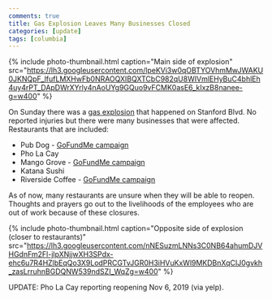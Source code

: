```yaml
---
comments: true
title: Gas Explosion Leaves Many Businesses Closed
categories: [update]
tags: [columbia]
---
```


{%
  include photo-thumbnail.html 
  caption="Main side of explosion"
  src="https://lh3.googleusercontent.com/lpeKVi3w0qOBTYOVhmMwJWAKU0JKNQpF_lfufLMXHwFb0NRAOQXIBQXTCbC982qU8WIVmlEHyBuC4bhlEh4uy4rPT_DApDWrXYrly4nAoUYg9GQuo9vFCMK0asE6_kIxzB8nanee-g=w400"
%}

On Sunday there was a [gas explosion](https://patch.com/maryland/columbia/gas-explosion-columbia-business-building-draws-emergency-crews) that happened on Stanford Blvd. No reported injuries but there were many businesses that were affected. Restaurants that are included:

* Pub Dog - [GoFundMe campaign](https://www.gofundme.com/f/pub-dog-staff-support-fund)
* Pho La Cay
* Mango Grove - [GoFundMe campaign](https://www.gofundme.com/f/bgawf-mango-grove-employee-support-fund)
* Katana Sushi
* Riverside Coffee - [GoFundMe campaign](https://www.gofundme.com/f/riverside-coffee-family)

As of now, many restaurants are unsure when they will be able to reopen. Thoughts and prayers go out to the livelihoods of the employees who are out of work because of these closures.

{%
  include photo-thumbnail.html 
  caption="Opposite side of explosion (closer to restaurants)"
  src="https://lh3.googleusercontent.com/nNESuzmLNNs3C0NB64ahumDJVHGdnFm2Fl-jlpXNjjwXH3SPdx-ehc6u7R4HZlbEqQo3X9LodPRCGTvJGR0H3iHVuKxWl9MKDBnXqCIJ0gvkh_zasLrruhnBGDQNW539ndSZI_WqZg=w400"
%}

UPDATE: Pho La Cay reporting reopening Nov 6, 2019 (via yelp).
